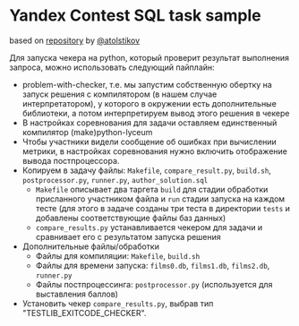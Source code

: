 # Yandex Contest SQL task sample

based on [repository](https://github.com/atolstikov/yacontest-cheatsheet/tree/master/db-sqlite) by [@atolstikov](https://t.me/atolstikov)

Для запуска чекера на python, который проверит результат выполнения запроса, можно использовать следующий пайплайн:
* problem-with-checker, т.е. мы запустим собственную обертку на запуск решения с компилятором (в нашем случае
  интерпретатором), у которого в окружении есть дополнительные библиотеки, а потом интерпретируем вывод этого решения в
  чекере
* В настройках соревнования для задачи оставляем единственный компилятор (make)python-lyceum
* Чтобы участники видели сообщение об ошибках при вычислении метрики, в настройках соревнования нужно включить
  отображение вывода постпроцессора.
* Копируем в задачу файлы: `Makefile`, `compare_result.py`, `build.sh`, `postprocessor.py`, `runner.py`, `author_solution.sql`
  * `Makefile` описывает два таргета `build` для стадии обработки присланного участником файла и `run` стадии запуска на каждом тесте (для этого в задаче созданы три теста в директории `tests` и добавлены
    соответствующие файлы баз данных)
  * `compare_results.py` устанавливается чекером
    для задачи и сравнивает его с результатом запуска решения
* Дополнительные файлы/обработки
  * Файлы для компиляции: `Makefile`, `build.sh`
  * Файлы для времени запуска: `films0.db`, `films1.db`, `films2.db`, `runner.py`
  * Файлы постпроцессинга: `postprocessor.py` (используется для выставления баллов)
* Установить чекер `compare_results.py`, выбрав тип "TESTLIB_EXITCODE_CHECKER".
